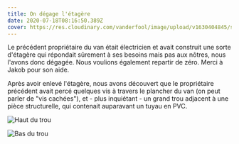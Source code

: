 ```yaml
---
title: On dégage l'étagère
date: 2020-07-18T08:16:50.389Z
cover: https://res.cloudinary.com/vanderfool/image/upload/v1630404845/shelf/IMG_20200717_195923_1_slc70z.jpg
---
```


Le précédent propriétaire du van était électricien et avait construit une sorte d'étagère qui répondait sûrement à ses besoins mais pas aux nôtres, nous l'avons donc dégagée. Nous voulions également repartir de zéro. Merci à Jakob pour son aide.

Après avoir enlevé l'étagère, nous avons découvert que le propriétaire précédent avait percé quelques vis à travers le plancher du van (on peut parler de "vis cachées"), et - plus inquiétant - un grand trou adjacent à une pièce structurelle, qui contenait auparavant un tuyau en PVC.


![Haut du trou](https://res.cloudinary.com/vanderfool/image/upload/v1630404873/shelf/hole_top_px7lcn.jpg "Haut du trou")

![Bas du trou](https://res.cloudinary.com/vanderfool/image/upload/v1630404872/shelf/hole_bottom_y6mvys.jpg "Bas du trou")
